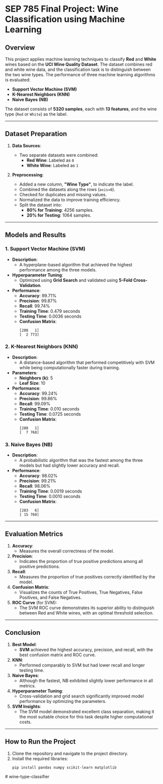 # SEP 785 Final Project: Wine Classification using Machine Learning

## **Overview**
This project applies machine learning techniques to classify **Red** and **White** wines based on the **UCI Wine Quality Dataset**. The dataset combines red and white wine data, and the classification task is to distinguish between the two wine types. The performance of three machine learning algorithms is evaluated: 
- **Support Vector Machine (SVM)** 
- **K-Nearest Neighbors (KNN)** 
- **Naive Bayes (NB)**

The dataset consists of **5320 samples**, each with **13 features**, and the wine type (`Red` or `White`) as the label.

---

## **Dataset Preparation**
1. **Data Sources**:
   - Two separate datasets were combined:
     - **Red Wine**: Labeled as `0`
     - **White Wine**: Labeled as `1`

2. **Preprocessing**:
   - Added a new column, **"Wine Type"**, to indicate the label.
   - Combined the datasets along the rows (`axis=0`).
   - Checked for duplicates and missing values.
   - Normalized the data to improve training efficiency.
   - Split the dataset into:
     - **80% for Training**: 4256 samples.
     - **20% for Testing**: 1064 samples.

---

## **Models and Results**
### **1. Support Vector Machine (SVM)**
- **Description**:
  - A hyperplane-based algorithm that achieved the highest performance among the three models.
- **Hyperparameter Tuning**:
  - Optimized using **Grid Search** and validated using **5-Fold Cross-Validation**.
- **Performance**:
  - **Accuracy**: 99.71%
  - **Precision**: 99.87%
  - **Recall**: 99.74%
  - **Training Time**: 0.479 seconds
  - **Testing Time**: 0.0036 seconds
  - **Confusion Matrix**:
    ```
    [288   1]
    [  2 773]
    ```

### **2. K-Nearest Neighbors (KNN)**
- **Description**:
  - A distance-based algorithm that performed competitively with SVM while being computationally faster during training.
- **Parameters**:
  - **Neighbors (k)**: 5
  - **Leaf Size**: 10
- **Performance**:
  - **Accuracy**: 99.24%
  - **Precision**: 99.86%
  - **Recall**: 99.09%
  - **Training Time**: 0.010 seconds
  - **Testing Time**: 0.0725 seconds
  - **Confusion Matrix**:
    ```
    [288   1]
    [  7 768]
    ```

### **3. Naive Bayes (NB)**
- **Description**:
  - A probabilistic algorithm that was the fastest among the three models but had slightly lower accuracy and recall.
- **Performance**:
  - **Accuracy**: 98.02%
  - **Precision**: 99.21%
  - **Recall**: 98.06%
  - **Training Time**: 0.0019 seconds
  - **Testing Time**: 0.0010 seconds
  - **Confusion Matrix**:
    ```
    [283   6]
    [ 15 760]
    ```

---

## **Evaluation Metrics**
1. **Accuracy**:
   - Measures the overall correctness of the model.
2. **Precision**:
   - Indicates the proportion of true positive predictions among all positive predictions.
3. **Recall**:
   - Measures the proportion of true positives correctly identified by the model.
4. **Confusion Matrix**:
   - Visualizes the counts of True Positives, True Negatives, False Positives, and False Negatives.
5. **ROC Curve** (for SVM):
   - The SVM ROC curve demonstrates its superior ability to distinguish between Red and White wines, with an optimal threshold selection.

---

## **Conclusion**
1. **Best Model**: 
   - **SVM** achieved the highest accuracy, precision, and recall, with the best confusion matrix and ROC curve.
2. **KNN**:
   - Performed comparably to SVM but had lower recall and longer testing time.
3. **Naive Bayes**:
   - Although the fastest, NB exhibited slightly lower performance in all metrics.
4. **Hyperparameter Tuning**:
   - Cross-validation and grid search significantly improved model performance by optimizing the parameters.
5. **SVM Insights**:
   - The SVM model demonstrated excellent class separation, making it the most suitable choice for this task despite higher computational costs.

---

## **How to Run the Project**
1. Clone the repository and navigate to the project directory.
2. Install the required libraries:
   ```bash
   pip install pandas numpy scikit-learn matplotlib
#   w i n e - t y p e - c l a s s i f i e r  
 